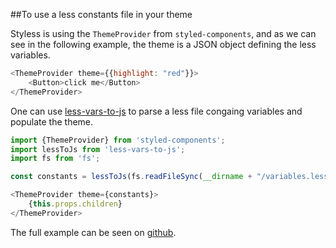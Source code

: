 ##To use a less constants file in your theme

Styless is using the `ThemeProvider` from `styled-components`, and as we can see in the following example, the theme is a JSON object defining
the less variables.

```javascript
<ThemeProvider theme={{highlight: "red"}}>
    <Button>click me</Button>
</ThemeProvider>
```

One can use [less-vars-to-js](https://www.npmjs.com/package/less-vars-to-js) to parse a less file congaing variables and populate the theme.

```javascript
import {ThemeProvider} from 'styled-components';
import lessToJs from 'less-vars-to-js';
import fs from 'fs';

const constants = lessToJs(fs.readFileSync(__dirname + "/variables.less", "utf8"), {resolveVariables: true, stripPrefix: true});

<ThemeProvider theme={constants}>
    {this.props.children}
</ThemeProvider>
```

The full example can be seen on [github](https://github.com/jean343/styless/blob/master/examples/Theme.js).